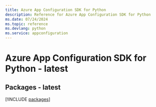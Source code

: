 ```yaml
---
title: Azure App Configuration SDK for Python
description: Reference for Azure App Configuration SDK for Python
ms.date: 07/24/2024
ms.topic: reference
ms.devlang: python
ms.service: appconfiguration
---
```

# Azure App Configuration SDK for Python - latest
## Packages - latest
[!INCLUDE [packages](app-configuration-index.md)]